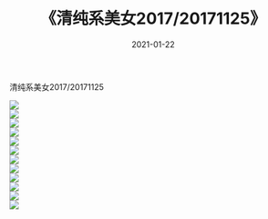 ﻿---
layout: post
title:  《清纯系美女2017/20171125》
date:   2021-01-22
img: http://pic.660000.xyz/1:/清纯系美女/2017/20171125/000.jpg
categories: [美女, 清纯, 唯美]
---

清纯系美女2017/20171125

 ![](http://pic.660000.xyz/1:/清纯系美女/2017/20171125/001.jpg) <br>![](http://pic.660000.xyz/1:/清纯系美女/2017/20171125/002.jpg) <br>![](http://pic.660000.xyz/1:/清纯系美女/2017/20171125/003.jpg) <br>![](http://pic.660000.xyz/1:/清纯系美女/2017/20171125/004.jpg) <br>![](http://pic.660000.xyz/1:/清纯系美女/2017/20171125/005.jpg) <br>![](http://pic.660000.xyz/1:/清纯系美女/2017/20171125/006.jpg) <br>![](http://pic.660000.xyz/1:/清纯系美女/2017/20171125/007.jpg) <br>![](http://pic.660000.xyz/1:/清纯系美女/2017/20171125/008.jpg) <br>![](http://pic.660000.xyz/1:/清纯系美女/2017/20171125/009.jpg) <br>![](http://pic.660000.xyz/1:/清纯系美女/2017/20171125/010.jpg) <br>![](http://pic.660000.xyz/1:/清纯系美女/2017/20171125/011.jpg) <br>![](http://pic.660000.xyz/1:/清纯系美女/2017/20171125/012.jpg) <br>